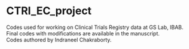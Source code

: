 # CTRI_EC_project
Codes used for working on Clinical Trials Registry data at GS Lab, IBAB. Final codes with modifications are available in the manuscript.
<br>Codes authored by Indraneel Chakraborty.

